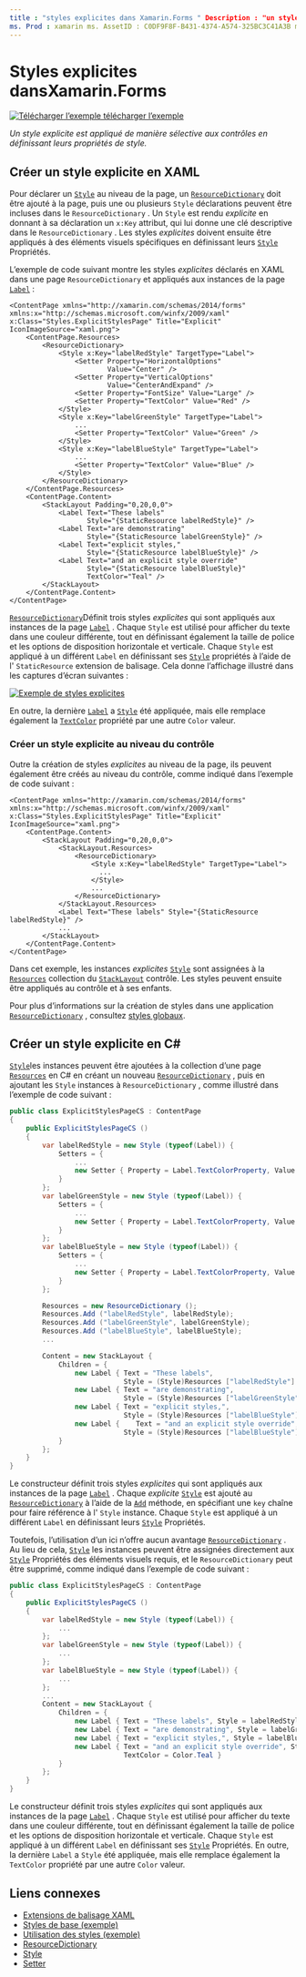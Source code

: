 ```yaml
---
title : "styles explicites dans Xamarin.Forms " Description : "un style explicite est appliqué de manière sélective aux contrôles en définissant leurs propriétés de style. Cet article explique comment utiliser des styles explicites dans une Xamarin.Forms application.
ms. Prod : xamarin ms. AssetID : C0DF9F8F-B431-4374-A574-325BC3C41A3B ms. Technology : xamarin-Forms Author : davidbritch ms. Author : dabritch ms. Date : 02/17/2016 No-Loc : [ Xamarin.Forms , Xamarin.Essentials ]
---
```


# <a name="explicit-styles-in-xamarinforms"></a>Styles explicites dansXamarin.Forms

[![Télécharger ](~/media/shared/download.png) l’exemple télécharger l’exemple](https://docs.microsoft.com/samples/xamarin/xamarin-forms-samples/userinterface-styles-basicstyles)

_Un style explicite est appliqué de manière sélective aux contrôles en définissant leurs propriétés de style._

## <a name="create-an-explicit-style-in-xaml"></a>Créer un style explicite en XAML

Pour déclarer un [`Style`](xref:Xamarin.Forms.Style) au niveau de la page, un [`ResourceDictionary`](xref:Xamarin.Forms.ResourceDictionary) doit être ajouté à la page, puis une ou plusieurs `Style` déclarations peuvent être incluses dans le `ResourceDictionary` . Un `Style` est rendu *explicite* en donnant à sa déclaration un `x:Key` attribut, qui lui donne une clé descriptive dans le `ResourceDictionary` . Les styles *explicites* doivent ensuite être appliqués à des éléments visuels spécifiques en définissant leurs [`Style`](xref:Xamarin.Forms.NavigableElement.Style) Propriétés.

L’exemple de code suivant montre les styles *explicites* déclarés en XAML dans une page `ResourceDictionary` et appliqués aux instances de la page [`Label`](xref:Xamarin.Forms.Label) :

```xaml
<ContentPage xmlns="http://xamarin.com/schemas/2014/forms" xmlns:x="http://schemas.microsoft.com/winfx/2009/xaml" x:Class="Styles.ExplicitStylesPage" Title="Explicit" IconImageSource="xaml.png">
    <ContentPage.Resources>
        <ResourceDictionary>
            <Style x:Key="labelRedStyle" TargetType="Label">
                <Setter Property="HorizontalOptions"
                        Value="Center" />
                <Setter Property="VerticalOptions"
                        Value="CenterAndExpand" />
                <Setter Property="FontSize" Value="Large" />
                <Setter Property="TextColor" Value="Red" />
            </Style>
            <Style x:Key="labelGreenStyle" TargetType="Label">
                ...
                <Setter Property="TextColor" Value="Green" />
            </Style>
            <Style x:Key="labelBlueStyle" TargetType="Label">
                ...
                <Setter Property="TextColor" Value="Blue" />
            </Style>
        </ResourceDictionary>
    </ContentPage.Resources>
    <ContentPage.Content>
        <StackLayout Padding="0,20,0,0">
            <Label Text="These labels"
                   Style="{StaticResource labelRedStyle}" />
            <Label Text="are demonstrating"
                   Style="{StaticResource labelGreenStyle}" />
            <Label Text="explicit styles,"
                   Style="{StaticResource labelBlueStyle}" />
            <Label Text="and an explicit style override"
                   Style="{StaticResource labelBlueStyle}"
                   TextColor="Teal" />
        </StackLayout>
    </ContentPage.Content>
</ContentPage>
```

[`ResourceDictionary`](xref:Xamarin.Forms.ResourceDictionary)Définit trois styles *explicites* qui sont appliqués aux instances de la page [`Label`](xref:Xamarin.Forms.Label) . Chaque `Style` est utilisé pour afficher du texte dans une couleur différente, tout en définissant également la taille de police et les options de disposition horizontale et verticale. Chaque `Style` est appliqué à un différent `Label` en définissant ses [`Style`](xref:Xamarin.Forms.NavigableElement.Style) propriétés à l’aide de l' `StaticResource` extension de balisage. Cela donne l’affichage illustré dans les captures d’écran suivantes :

[![Exemple de styles explicites](explicit-images/explicit-styles.png)](explicit-images/explicit-styles-large.png#lightbox)

En outre, la dernière [`Label`](xref:Xamarin.Forms.Label) a [`Style`](xref:Xamarin.Forms.Style) été appliquée, mais elle remplace également la [`TextColor`](xref:Xamarin.Forms.Label.TextColor) propriété par une autre `Color` valeur.

### <a name="create-an-explicit-style-at-the-control-level"></a>Créer un style explicite au niveau du contrôle

Outre la création de styles *explicites* au niveau de la page, ils peuvent également être créés au niveau du contrôle, comme indiqué dans l’exemple de code suivant :

```xaml
<ContentPage xmlns="http://xamarin.com/schemas/2014/forms" xmlns:x="http://schemas.microsoft.com/winfx/2009/xaml" x:Class="Styles.ExplicitStylesPage" Title="Explicit" IconImageSource="xaml.png">
    <ContentPage.Content>
        <StackLayout Padding="0,20,0,0">
            <StackLayout.Resources>
                <ResourceDictionary>
                    <Style x:Key="labelRedStyle" TargetType="Label">
                      ...
                    </Style>
                    ...
                </ResourceDictionary>
            </StackLayout.Resources>
            <Label Text="These labels" Style="{StaticResource labelRedStyle}" />
            ...
        </StackLayout>
    </ContentPage.Content>
</ContentPage>
```

Dans cet exemple, les instances *explicites* [`Style`](xref:Xamarin.Forms.Style) sont assignées à la [`Resources`](xref:Xamarin.Forms.VisualElement.Resources) collection du [`StackLayout`](xref:Xamarin.Forms.StackLayout) contrôle. Les styles peuvent ensuite être appliqués au contrôle et à ses enfants.

Pour plus d’informations sur la création de styles dans une application [`ResourceDictionary`](xref:Xamarin.Forms.ResourceDictionary) , consultez [styles globaux](~/xamarin-forms/user-interface/styles/application.md).

## <a name="create-an-explicit-style-in-c35"></a>Créer un style explicite en C&#35;

[`Style`](xref:Xamarin.Forms.Style)les instances peuvent être ajoutées à la collection d’une page [`Resources`](xref:Xamarin.Forms.VisualElement.Resources) en C# en créant un nouveau [`ResourceDictionary`](xref:Xamarin.Forms.ResourceDictionary) , puis en ajoutant les `Style` instances à `ResourceDictionary` , comme illustré dans l’exemple de code suivant :

```csharp
public class ExplicitStylesPageCS : ContentPage
{
    public ExplicitStylesPageCS ()
    {
        var labelRedStyle = new Style (typeof(Label)) {
            Setters = {
                ...
                new Setter { Property = Label.TextColorProperty, Value = Color.Red    }
            }
        };
        var labelGreenStyle = new Style (typeof(Label)) {
            Setters = {
                ...
                new Setter { Property = Label.TextColorProperty, Value = Color.Green }
            }
        };
        var labelBlueStyle = new Style (typeof(Label)) {
            Setters = {
                ...
                new Setter { Property = Label.TextColorProperty, Value = Color.Blue }
            }
        };

        Resources = new ResourceDictionary ();
        Resources.Add ("labelRedStyle", labelRedStyle);
        Resources.Add ("labelGreenStyle", labelGreenStyle);
        Resources.Add ("labelBlueStyle", labelBlueStyle);
        ...

        Content = new StackLayout {
            Children = {
                new Label { Text = "These labels",
                            Style = (Style)Resources ["labelRedStyle"] },
                new Label { Text = "are demonstrating",
                            Style = (Style)Resources ["labelGreenStyle"] },
                new Label { Text = "explicit styles,",
                            Style = (Style)Resources ["labelBlueStyle"] },
                new Label {    Text = "and an explicit style override",
                            Style = (Style)Resources ["labelBlueStyle"], TextColor = Color.Teal }
            }
        };
    }
}
```

Le constructeur définit trois styles *explicites* qui sont appliqués aux instances de la page [`Label`](xref:Xamarin.Forms.Label) . Chaque *explicite* [`Style`](xref:Xamarin.Forms.Style) est ajouté au [`ResourceDictionary`](xref:Xamarin.Forms.ResourceDictionary) à l’aide de la [`Add`](xref:Xamarin.Forms.ResourceDictionary.Add(System.String,System.Object)) méthode, en spécifiant une `key` chaîne pour faire référence à l' `Style` instance. Chaque `Style` est appliqué à un différent `Label` en définissant leurs [`Style`](xref:Xamarin.Forms.NavigableElement.Style) Propriétés.

Toutefois, l’utilisation d’un ici n’offre aucun avantage [`ResourceDictionary`](xref:Xamarin.Forms.ResourceDictionary) . Au lieu de cela, [`Style`](xref:Xamarin.Forms.Style) les instances peuvent être assignées directement aux [`Style`](xref:Xamarin.Forms.NavigableElement.Style) Propriétés des éléments visuels requis, et le `ResourceDictionary` peut être supprimé, comme indiqué dans l’exemple de code suivant :

```csharp
public class ExplicitStylesPageCS : ContentPage
{
    public ExplicitStylesPageCS ()
    {
        var labelRedStyle = new Style (typeof(Label)) {
            ...
        };
        var labelGreenStyle = new Style (typeof(Label)) {
            ...
        };
        var labelBlueStyle = new Style (typeof(Label)) {
            ...
        };
        ...
        Content = new StackLayout {
            Children = {
                new Label { Text = "These labels", Style = labelRedStyle },
                new Label { Text = "are demonstrating", Style = labelGreenStyle },
                new Label { Text = "explicit styles,", Style = labelBlueStyle },
                new Label { Text = "and an explicit style override", Style = labelBlueStyle,
                            TextColor = Color.Teal }
            }
        };
    }
}
```

Le constructeur définit trois styles *explicites* qui sont appliqués aux instances de la page [`Label`](xref:Xamarin.Forms.Label) . Chaque `Style` est utilisé pour afficher du texte dans une couleur différente, tout en définissant également la taille de police et les options de disposition horizontale et verticale. Chaque `Style` est appliqué à un différent `Label` en définissant ses [`Style`](xref:Xamarin.Forms.NavigableElement.Style) Propriétés. En outre, la dernière `Label` a `Style` été appliquée, mais elle remplace également la `TextColor` propriété par une autre `Color` valeur.

## <a name="related-links"></a>Liens connexes

- [Extensions de balisage XAML](~/xamarin-forms/xaml/xaml-basics/xaml-markup-extensions.md)
- [Styles de base (exemple)](https://docs.microsoft.com/samples/xamarin/xamarin-forms-samples/userinterface-styles-basicstyles)
- [Utilisation des styles (exemple)](https://docs.microsoft.com/samples/xamarin/xamarin-forms-samples/workingwithstyles)
- [ResourceDictionary](xref:Xamarin.Forms.ResourceDictionary)
- [Style](xref:Xamarin.Forms.Style)
- [Setter](xref:Xamarin.Forms.Setter)
